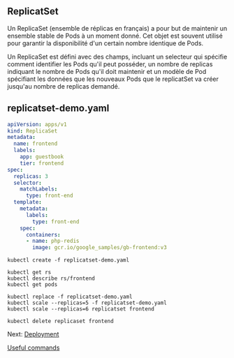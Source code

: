 ## ReplicatSet
Un ReplicaSet (ensemble de réplicas en français) a pour but de maintenir un ensemble stable de Pods à un moment donné. Cet objet est souvent utilisé pour garantir la disponibilité d'un certain nombre identique de Pods.

Un ReplicaSet est défini avec des champs, incluant un selecteur qui spécifie comment identifier les Pods qu'il peut posséder, un nombre de replicas indiquant le nombre de Pods qu'il doit maintenir et un modèle de Pod spécifiant les données que les nouveaux Pods que le replicatSet va créer jusqu'au nombre de replicas demandé.


## replicatset-demo.yaml

```yaml
apiVersion: apps/v1
kind: ReplicaSet
metadata:
  name: frontend
  labels:
    app: guestbook
    tier: frontend
spec:
  replicas: 3
  selector:
    matchLabels:
      type: front-end
  template:
    metadata:
      labels:
        type: front-end
    spec:
      containers:
      - name: php-redis
        image: gcr.io/google_samples/gb-frontend:v3

```

```console
kubectl create -f replicatset-demo.yaml
```

```console
kubectl get rs
kubectl describe rs/frontend
kubectl get pods
```

```console
kubectl replace -f replicatset-demo.yaml
kubectl scale --replicas=5 -f replicatset-demo.yaml
kubectl scale --replicas=6 replicatset frontend

kubectl delete replicaset frontend
```

Next: [Deployment](../objects/deployement.md)

[Useful commands](../useful.md)
